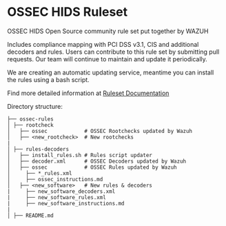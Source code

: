 # OSSEC HIDS Ruleset

OSSEC HIDS Open Source community rule set put together by WAZUH

Includes compliance mapping with PCI DSS v3.1, CIS and additional decoders and rules. Users can contribute to this rule set by submitting pull requests. Our team will continue to maintain and update it periodically.

We are creating an automatic updating service, meantime you can install the rules using a bash script. 

Find more detailed information at [Ruleset Documentation](http://documentation.wazuh.com/en/latest/ossec_rule_set.html)


Directory structure:

    ├── ossec-rules             
    │ ├── rootcheck            
    │   ├── ossec            # OSSEC Rootchecks updated by Wazuh
    │   ├── <new_rootcheck>  # New rootchecks
    |
    │ ├── rules-decoders 
    │   ├── install_rules.sh # Rules script updater 
    │   ├── decoder.xml      # OSSEC Decoders updated by Wazuh
    │   ├── ossec            # OSSEC Rules updated by Wazuh
    │     ├── *_rules.xml
    │     ├── ossec_instructions.md
    │   ├── <new_software>   # New rules & decoders
    |     ├── new_software_decoders.xml
    |     ├── new_software_rules.xml  
    |     ├── new_software_instructions.md  
    |
    │ ├── README.md  

